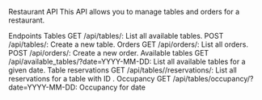 Restaurant API
This API allows you to manage tables and orders for a restaurant.

Endpoints
Tables
GET /api/tables/: List all available tables.
POST /api/tables/: Create a new table.
Orders
GET /api/orders/: List all orders.
POST /api/orders/: Create a new order.
Available tables
GET /api/available_tables/?date=YYYY-MM-DD: List all available tables for a given date.
Table reservations
GET /api/tables/<id>/reservations/: List all reservations for a table with ID <id>.
Occupancy
GET /api/tables/occupancy/?date=YYYY-MM-DD: Occupancy for date
